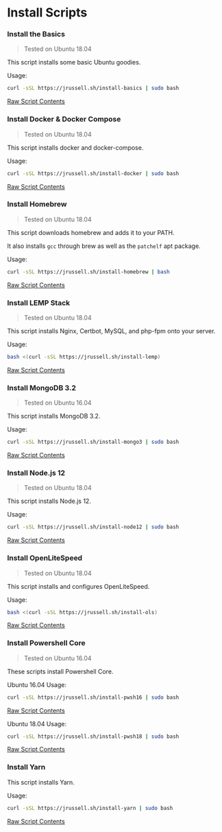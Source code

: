 # Install Scripts
### Install the Basics
> Tested on Ubuntu 18.04

This script installs some basic Ubuntu goodies.

Usage:
```bash
curl -sSL https://jrussell.sh/install-basics | sudo bash
```

[Raw Script Contents](https://raw.githubusercontent.com/JacFearsome/bash-scripts/master/install/install-basics.sh)

### Install Docker & Docker Compose
> Tested on Ubuntu 18.04

This script installs docker and docker-compose.

Usage:
```bash
curl -sSL https://jrussell.sh/install-docker | sudo bash
```

[Raw Script Contents](https://raw.githubusercontent.com/JacFearsome/bash-scripts/master/install/install-docker.sh)

### Install Homebrew
> Tested on Ubuntu 18.04

This script downloads homebrew and adds it to your PATH.

It also installs `gcc` through brew as well as the `patchelf` apt package.

Usage:
```bash
curl -sSL https://jrussell.sh/install-homebrew | bash
```

[Raw Script Contents](https://raw.githubusercontent.com/JacFearsome/bash-scripts/master/install/install-homebrew.sh)

### Install LEMP Stack
> Tested on Ubuntu 18.04

This script installs Nginx, Certbot, MySQL, and php-fpm onto your server.

Usage:
```bash
bash <(curl -sSL https://jrussell.sh/install-lemp)
```

[Raw Script Contents](https://raw.githubusercontent.com/JacFearsome/bash-scripts/master/install/install-lemp.sh)

### Install MongoDB 3.2
> Tested on Ubuntu 16.04

This script installs MongoDB 3.2.

Usage:
```bash
curl -sSL https://jrussell.sh/install-mongo3 | sudo bash
```

[Raw Script Contents](https://raw.githubusercontent.com/JacFearsome/bash-scripts/master/install/install-mongo3.sh)

### Install Node.js 12
> Tested on Ubuntu 18.04

This script installs Node.js 12.

Usage:
```bash
curl -sSL https://jrussell.sh/install-node12 | sudo bash
```

[Raw Script Contents](https://raw.githubusercontent.com/JacFearsome/bash-scripts/master/install/install-node12.sh)

### Install OpenLiteSpeed
> Tested on Ubuntu 18.04

This script installs and configures OpenLiteSpeed.

Usage:
```bash
bash <(curl -sSL https://jrussell.sh/install-ols)
```

[Raw Script Contents](https://raw.githubusercontent.com/JacFearsome/bash-scripts/master/install/install-ols.sh)

### Install Powershell Core
> Tested on Ubuntu 16.04

These scripts install Powershell Core.

Ubuntu 16.04 Usage:
```bash
curl -sSL https://jrussell.sh/install-pwsh16 | sudo bash
```

[Raw Script Contents](https://raw.githubusercontent.com/JacFearsome/bash-scripts/master/install/install-pwsh16.sh)


Ubuntu 18.04 Usage:
```bash
curl -sSL https://jrussell.sh/install-pwsh18 | sudo bash
```

[Raw Script Contents](https://raw.githubusercontent.com/JacFearsome/bash-scripts/master/install/install-pwsh18.sh)

### Install Yarn
This script installs Yarn.

Usage:
```bash
curl -sSL https://jrussell.sh/install-yarn | sudo bash
```

[Raw Script Contents](https://raw.githubusercontent.com/JacFearsome/bash-scripts/master/install/install-yarn.sh)
